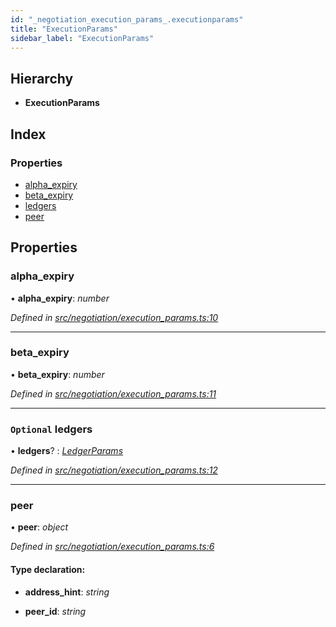 ```yaml
---
id: "_negotiation_execution_params_.executionparams"
title: "ExecutionParams"
sidebar_label: "ExecutionParams"
---
```


## Hierarchy

* **ExecutionParams**

## Index

### Properties

* [alpha_expiry](_negotiation_execution_params_.executionparams.md#alpha_expiry)
* [beta_expiry](_negotiation_execution_params_.executionparams.md#beta_expiry)
* [ledgers](_negotiation_execution_params_.executionparams.md#optional-ledgers)
* [peer](_negotiation_execution_params_.executionparams.md#peer)

## Properties

###  alpha_expiry

• **alpha_expiry**: *number*

*Defined in [src/negotiation/execution_params.ts:10](https://github.com/comit-network/comit-js-sdk/blob/a4cf34a/src/negotiation/execution_params.ts#L10)*

___

###  beta_expiry

• **beta_expiry**: *number*

*Defined in [src/negotiation/execution_params.ts:11](https://github.com/comit-network/comit-js-sdk/blob/a4cf34a/src/negotiation/execution_params.ts#L11)*

___

### `Optional` ledgers

• **ledgers**? : *[LedgerParams](_negotiation_execution_params_.ledgerparams.md)*

*Defined in [src/negotiation/execution_params.ts:12](https://github.com/comit-network/comit-js-sdk/blob/a4cf34a/src/negotiation/execution_params.ts#L12)*

___

###  peer

• **peer**: *object*

*Defined in [src/negotiation/execution_params.ts:6](https://github.com/comit-network/comit-js-sdk/blob/a4cf34a/src/negotiation/execution_params.ts#L6)*

#### Type declaration:

* **address_hint**: *string*

* **peer_id**: *string*
